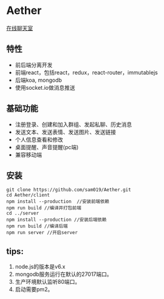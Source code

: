 # Aether

[在线聊天室](http://aether.liangsen.tk)

## 特性
* 前后端分离开发
* 前端react，包括react，redux，react-router，immutablejs
* 后端koa, mongodb
* 使用socket.io做消息推送

## 基础功能
* 注册登录、创建和加入群组、发起私聊、历史消息
* 发送文本、发送表情、发送图片、发送链接
* 个人信息查看和修改
* 桌面提醒、声音提醒(pc端)
* 兼容移动端

## 安装
    git clone https://github.com/sam019/Aether.git
    cd Aether/client
    npm install --production  //安装前端依赖
    npm run build //编译并打包前端
    cd ../server
    npm install --production //安装后端依赖
    npm run build //编译后端
    npm run server //开启server

## tips:
1. node.js的版本是v6.x
2. mongodb服务运行在默认的27017端口。
3. 生产环境默认监听80端口。
4. 启动需要pm2。
